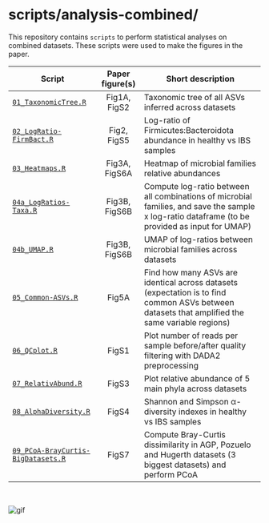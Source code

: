 # scripts/analysis-combined/

This repository contains `scripts` to perform statistical analyses on combined datasets. These scripts were used to make the figures in the paper.


|                                **Script**                                |**Paper figure(s)**|               **Short description**         |
| ------------------------------------------------------------------------ | :-----------: | ---------------------------------------------- |
| [`01_TaxonomicTree.R`](./01_TaxonomicTree.R)                             | Fig1A, FigS2  | Taxonomic tree of all ASVs inferred across datasets |
| [`02_LogRatio-FirmBact.R`](./02_LogRatio-FirmBact.R)                     | Fig2, FigS5   | Log-ratio of Firmicutes:Bacteroidota abundance in healthy vs IBS samples |
| [`03_Heatmaps.R`](./03_Heatmaps.R)                                       | Fig3A, FigS6A | Heatmap of microbial families relative abundances |
| [`04a_LogRatios-Taxa.R`](./04a_LogRatios-Taxa.R)                         | Fig3B, FigS6B | Compute log-ratio between all combinations of microbial families, and save the sample x log-ratio dataframe (to be provided as input for UMAP) |
| [`04b_UMAP.R`](./04b_UMAP.R)                                             | Fig3B, FigS6B | UMAP of log-ratios between microbial families across datasets |
| [`05_Common-ASVs.R`](./05_Common-ASVs.R)                                   | Fig5A         | Find how many ASVs are identical across datasets (expectation is to find common ASVs between datasets that amplified the same variable regions) |
| [`06_QCplot.R`](./06_QCplot.R)                                           | FigS1         | Plot number of reads per sample before/after quality filtering with DADA2 preprocessing |
| [`07_RelativAbund.R`](./07_RelativAbund.R)                               | FigS3         | Plot relative abundance of 5 main phyla across datasets |
| [`08_AlphaDiversity.R`](./08_AlphaDiversity.R)                           | FigS4         | Shannon and Simpson &alpha;-diversity indexes in healthy vs IBS samples |
| [`09_PCoA-BrayCurtis-BigDatasets.R`](./09_PCoA-BrayCurtis-BigDatasets.R) | FigS7         | Compute Bray-Curtis dissimilarity in AGP, Pozuelo and Hugerth datasets (3 biggest datasets) and perform PCoA |


<br/>

![gif](https://media.tenor.com/TcSYAlWSHC0AAAAd/bioinformatics-market.gif)
